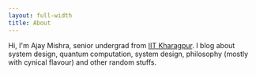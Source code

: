 ```yaml
---
layout: full-width
title: About
---
```


Hi,
I'm Ajay Mishra, senior undergrad from [IIT Kharagpur](https://en.wikipedia.org/wiki/IIT_Kharagpur). I blog about system design, quantum computation, system design, philosophy (mostly with cynical flavour) and other random stuffs.

